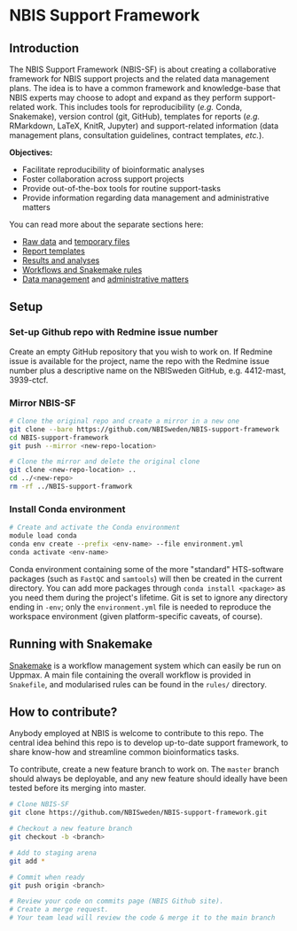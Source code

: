 # NBIS Support Framework

## Introduction

The NBIS Support Framework (NBIS-SF) is about creating a collaborative
framework for NBIS support projects and the related data management plans. The
idea is to have a common framework and knowledge-base that NBIS experts may
choose to adopt and expand as they perform support-related work. This includes
tools for reproducibility (*e.g.* Conda, Snakemake), version control (git,
GitHub), templates for reports (*e.g.* RMarkdown, LaTeX, KnitR, Jupyter) and
support-related information (data management plans, consultation guidelines,
contract templates, *etc.*).

**Objectives:**
 * Facilitate reproducibility of bioinformatic analyses
 * Foster collaboration across support projects
 * Provide out-of-the-box tools for routine support-tasks
 * Provide information regarding data management and administrative matters

You can read more about the separate sections here:
 * [Raw data][sf-data] and [temporary files][sf-scratch]
 * [Report templates][sf-report]
 * [Results and analyses][sf-results]
 * [Workflows and Snakemake rules][sf-rules]
 * [Data management][sf-dmp] and [administrative matters][sf-admin]

## Setup

### Set-up Github repo with Redmine issue number
Create an empty GitHub repository that you wish to work on. If Redmine issue is available for the project, name the repo with the
Redmine issue number plus a descriptive name on the NBISweden GitHub, e.g. 4412-mast, 3939-ctcf.

### Mirror NBIS-SF

```bash
# Clone the original repo and create a mirror in a new one
git clone --bare https://github.com/NBISweden/NBIS-support-framework
cd NBIS-support-framework
git push --mirror <new-repo-location>

# Clone the mirror and delete the original clone
git clone <new-repo-location> ..
cd ../<new-repo>
rm -rf ../NBIS-support-framwork
```
### Install Conda environment
```bash
# Create and activate the Conda environment
module load conda
conda env create --prefix <env-name> --file environment.yml
conda activate <env-name>
```
Conda environment containing some of the more "standard" HTS-software packages
(such as `FastQC` and `samtools`) will then be created in the current
directory. You can add more packages through `conda install <package>` as
you need them during the project's lifetime. Git is set to ignore any directory
ending in `-env`; only the `environment.yml` file is needed to reproduce the
workspace environment (given platform-specific caveats, of course).

## Running with Snakemake

[Snakemake][snakemake-home] is a workflow management system which can easily be
run on Uppmax. A main file containing the overall workflow is provided in
`Snakefile`, and modularised rules can be found in the `rules/` directory.

## How to contribute?
Anybody employed at NBIS is welcome to contribute to this repo. The central idea behind this repo is to develop up-to-date support framework, to share know-how and streamline common bioinformatics tasks.

To contribute, create a new feature branch to work on. The `master` branch should always be deployable, and any new feature should ideally have been tested before its merging into master.

```bash
# Clone NBIS-SF
git clone https://github.com/NBISweden/NBIS-support-framework.git

# Checkout a new feature branch
git checkout -b <branch>

# Add to staging arena
git add *

# Commit when ready
git push origin <branch>

# Review your code on commits page (NBIS Github site).
# Create a merge request.
# Your team lead will review the code & merge it to the main branch
```



[conda-home]: https://conda.io/en/latest/
[conda-install]: https://conda.io/projects/conda/en/latest/user-guide/install/index.html
[sf-admin]: https://github.com/NBISweden/NBIS-support-framework/tree/master/admin
[sf-data]: https://github.com/NBISweden/NBIS-support-framework/tree/master/data
[sf-dmp]: https://github.com/NBISweden/NBIS-support-framework/tree/master/data/data_management
[sf-report]: https://github.com/NBISweden/NBIS-support-framework/tree/master/reports
[sf-results]: https://github.com/NBISweden/NBIS-support-framework/tree/master/results
[sf-rules]: https://github.com/NBISweden/NBIS-support-framework/tree/master/rules
[sf-scratch]: https://github.com/NBISweden/NBIS-support-framework/tree/master/scratch
[snakemake-home]: https://snakemake.readthedocs.io/en/stable/
